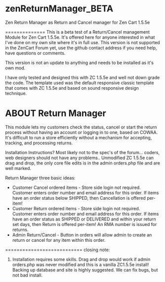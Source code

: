 # zenReturnManager_BETA
Zen Return Manager as Return and Cancel manager for Zen Cart 1.5.5e

==============
This is a beta test of a Return/Cancel management Module for Zen Cart 1.5.5e.  It's offered here for anyone interested in what I've done on my own site where it's in full use. This version is not supported in the ZenCart Forum yet, use the github contact address if you need help, have questions or comments.

This version is not an update to anything and needs to be installed as it's own mod.

I have only tested and designed this with ZC 1.5.5e and well not down grade the code. The template used was the default responsive classic template that comes with ZC 1.5.5e and based on sound responsive design technique.

ABOUT Return Manager
=====================
This module lets my customers check the status, cancel or start the return process without having an account or logging in to one, based on COWAA. It's difficult to run a store efficiently without a mechanism for accepting, tracking, and processing returns.

Installation Instructions? Most likely not to the spec's of the forum... coders, web designers should not have any problems.. Unmodified ZC 1.5.5e can drag and drop, the only core file edits is in the admin orders.php file and are well marked.

Return Manager three basic ideas:
 * Customer Cancel ordered items - Store side login not required. Customer enters order number and email address for this order. If items have an order status below SHIPPED, then Cancellation is offered per-item!
 * Customer Return ordered items - Store side login not required. Customer enters order number and email address for this order. If items have an order status as SHIPPED or DELIVERED and within your return set days, then Return is offered per-item! An RMA number is issued for returns.
 * Admin Return/Cancel - Button in orders will allow admin to create an return or cancel for any item within this order.

===========================
closing note:
1) Installation requires some skills. Drag and drop would work if admin orders.php was never modified and this is a vanilla ZC1.5.5e install! Backing up database and site is highly suggested. We can fix bugs, but not bad install. 


